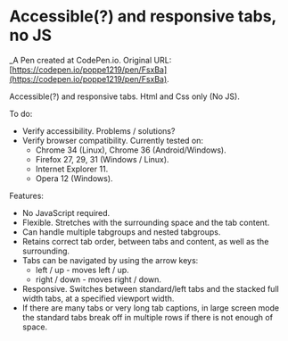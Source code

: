 # Accessible(?) and responsive tabs, no JS
 _A Pen created at CodePen.io. Original URL: [https://codepen.io/poppe1219/pen/FsxBa](https://codepen.io/poppe1219/pen/FsxBa).

 Accessible(?) and responsive tabs.
Html and Css only (No JS).

To do:

* Verify accessibility. Problems / solutions?<br/>
* Verify browser compatibility. Currently tested on:<br/>
  - Chrome 34 (Linux), Chrome 36 (Android/Windows).<br/>
  - Firefox 27, 29, 31 (Windows / Linux).<br/>
  - Internet Explorer 11.<br/>
  - Opera 12 (Windows).<br/>

Features:

* No JavaScript required.<br/>
* Flexible. Stretches with the surrounding space and the tab content.<br/>
* Can handle multiple tabgroups and nested tabgroups.<br/>
* Retains correct tab order, between tabs and content, as well as the surrounding.<br/>
* Tabs can be navigated by using the arrow keys:<br/>
  - left / up - moves left / up.<br/>
  - right / down - moves right / down.<br/>
* Responsive. Switches between standard/left tabs and the stacked full width tabs, at a specified viewport width.<br/>
* If there are many tabs or very long tab captions, in large screen mode the standard tabs break off in multiple rows if there is not enough of space.<br/>

